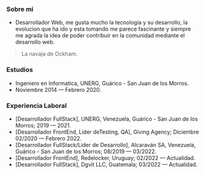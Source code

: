 ### Sobre mi
- Desarrollador Web, me gusta mucho la tecnologia y su desarrollo, la evolucion que ha ido y esta tomando me parece fascinante y siempre me agrada la idea de poder contribuir en la comunidad mediante el desarrollo web.

> La navaja de Ockham.

### Estudios
- Ingeniero en Informatica, UNERG, Guárico - San Juan de los Morros.
- Noviembre 2014 — Febrero 2020.

### Experiencia Laboral
- [Desarrollador FullStack], UNERG, Venezuela, Guárico - San Juan de los Morros; 2019 — 2021.
- [Desarrollador FrontEnd, Lider deTesting, QA], Giving Agency; Diciembre 02/2020 — Febrero 2022.
- [Desarrollador FullStack/Lider de Desarrollo], Alcaraván SA, Venezuela, Guárico - San Juan de los Morros; 08/2019 — 03/2022.
- [Desarrollador FrontEnd], Redelocker, Uruguay; 02/2022 — Actualidad.
- [Desarrollador FullStack], Dgvit LLC, Guatemala; 03/2022 — Actualidad.
